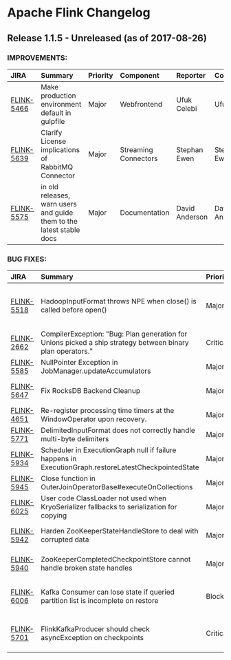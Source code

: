 
<!---
# Licensed to the Apache Software Foundation (ASF) under one
# or more contributor license agreements.  See the NOTICE file
# distributed with this work for additional information
# regarding copyright ownership.  The ASF licenses this file
# to you under the Apache License, Version 2.0 (the
# "License"); you may not use this file except in compliance
# with the License.  You may obtain a copy of the License at
#
#     http://www.apache.org/licenses/LICENSE-2.0
#
# Unless required by applicable law or agreed to in writing, software
# distributed under the License is distributed on an "AS IS" BASIS,
# WITHOUT WARRANTIES OR CONDITIONS OF ANY KIND, either express or implied.
# See the License for the specific language governing permissions and
# limitations under the License.
-->
# Apache Flink Changelog

## Release 1.1.5 - Unreleased (as of 2017-08-26)



### IMPROVEMENTS:

| JIRA | Summary | Priority | Component | Reporter | Contributor |
|:---- |:---- | :--- |:---- |:---- |:---- |
| [FLINK-5466](https://issues.apache.org/jira/browse/FLINK-5466) | Make production environment default in gulpfile |  Major | Webfrontend | Ufuk Celebi | Ufuk Celebi |
| [FLINK-5639](https://issues.apache.org/jira/browse/FLINK-5639) | Clarify License implications of RabbitMQ Connector |  Major | Streaming Connectors | Stephan Ewen | Stephan Ewen |
| [FLINK-5575](https://issues.apache.org/jira/browse/FLINK-5575) | in old releases, warn users and guide them to the latest stable docs |  Major | Documentation | David Anderson | David Anderson |


### BUG FIXES:

| JIRA | Summary | Priority | Component | Reporter | Contributor |
|:---- |:---- | :--- |:---- |:---- |:---- |
| [FLINK-5518](https://issues.apache.org/jira/browse/FLINK-5518) | HadoopInputFormat throws NPE when close() is called before open() |  Major | Batch Connectors and Input/Output Formats | Jakub Havlik | Jakub Havlik |
| [FLINK-2662](https://issues.apache.org/jira/browse/FLINK-2662) | CompilerException: "Bug: Plan generation for Unions picked a ship strategy between binary plan operators." |  Critical | Optimizer | Gabor Gevay | Fabian Hueske |
| [FLINK-5585](https://issues.apache.org/jira/browse/FLINK-5585) | NullPointer Exception in JobManager.updateAccumulators |  Major | JobManager | Stephan Ewen | Stephan Ewen |
| [FLINK-5647](https://issues.apache.org/jira/browse/FLINK-5647) | Fix RocksDB Backend Cleanup |  Major | State Backends, Checkpointing | Aljoscha Krettek | Aljoscha Krettek |
| [FLINK-4651](https://issues.apache.org/jira/browse/FLINK-4651) | Re-register processing time timers at the WindowOperator upon recovery. |  Major | DataStream API | Kostas Kloudas | Kostas Kloudas |
| [FLINK-5771](https://issues.apache.org/jira/browse/FLINK-5771) | DelimitedInputFormat does not correctly handle multi-byte delimiters |  Major | filesystem-connector | Colin Breame | Fabian Hueske |
| [FLINK-5934](https://issues.apache.org/jira/browse/FLINK-5934) | Scheduler in ExecutionGraph null if failure happens in ExecutionGraph.restoreLatestCheckpointedState |  Major | Distributed Coordination | Till Rohrmann | Till Rohrmann |
| [FLINK-5945](https://issues.apache.org/jira/browse/FLINK-5945) | Close function in OuterJoinOperatorBase#executeOnCollections |  Major | Core | Greg Hogan | Greg Hogan |
| [FLINK-6025](https://issues.apache.org/jira/browse/FLINK-6025) | User code ClassLoader not used when KryoSerializer fallbacks to serialization for copying |  Major | Type Serialization System | Tzu-Li (Gordon) Tai | Tzu-Li (Gordon) Tai |
| [FLINK-5942](https://issues.apache.org/jira/browse/FLINK-5942) | Harden ZooKeeperStateHandleStore to deal with corrupted data |  Major | State Backends, Checkpointing | Till Rohrmann | Till Rohrmann |
| [FLINK-5940](https://issues.apache.org/jira/browse/FLINK-5940) | ZooKeeperCompletedCheckpointStore cannot handle broken state handles |  Major | State Backends, Checkpointing | Till Rohrmann | Till Rohrmann |
| [FLINK-6006](https://issues.apache.org/jira/browse/FLINK-6006) | Kafka Consumer can lose state if queried partition list is incomplete on restore |  Blocker | Kafka Connector, Streaming Connectors | Tzu-Li (Gordon) Tai | Tzu-Li (Gordon) Tai |
| [FLINK-5701](https://issues.apache.org/jira/browse/FLINK-5701) | FlinkKafkaProducer should check asyncException on checkpoints |  Critical | Kafka Connector, Streaming Connectors | Tzu-Li (Gordon) Tai | Tzu-Li (Gordon) Tai |


